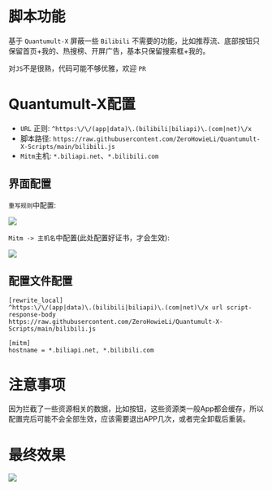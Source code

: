 # 脚本功能
基于 `Quantumult-X` 屏蔽一些 `Bilibili` 不需要的功能，比如推荐流、底部按钮只保留首页+我的、热搜榜、开屏广告，基本只保留搜索框+我的。

对`JS`不是很熟，代码可能不够优雅，欢迎 `PR`

# Quantumult-X配置

- `URL` 正则: `^https:\/\/(app|data)\.(bilibili|biliapi)\.(com|net)\/x`
- 脚本路径: `https://raw.githubusercontent.com/ZeroHowieLi/Quantumult-X-Scripts/main/bilibili.js`
- `Mitm`主机: `*.biliapi.net`、`*.bilibili.com`

## 界面配置

`重写规则`中配置:

![](src/Quantumult-X_Bilibili-Rewrite-UI.jpeg)



`Mitm -> 主机名`中配置(此处配置好证书，才会生效):

![](src/Quantumult-X_Bilibili-Mitm-UI.jpeg)

## 配置文件配置

```shell
[rewrite_local]
^https:\/\/(app|data)\.(bilibili|biliapi)\.(com|net)\/x url script-response-body https://raw.githubusercontent.com/ZeroHowieLi/Quantumult-X-Scripts/main/bilibili.js

[mitm]
hostname = *.biliapi.net, *.bilibili.com
```



# 注意事项

因为拦截了一些资源相关的数据，比如按钮，这些资源类一般App都会缓存，所以配置完后可能不会全部生效，应该需要退出APP几次，或者完全卸载后重装。



# 最终效果

![](src/Quantumult-X_Bilibili-Ban.JPG)